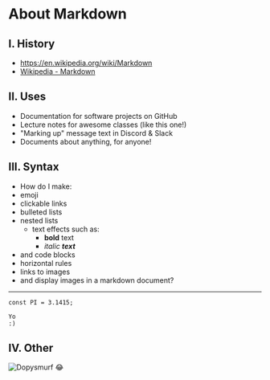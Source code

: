 
# About Markdown

## I. History
- https://en.wikipedia.org/wiki/Markdown
- [Wikipedia - Markdown](https://en.wikipedia.org/wiki/Markdown)

## II. Uses
- Documentation for software projects on GitHub
- Lecture notes for awesome classes (like this one!)
- "Marking up" message text in Discord & Slack
- Documents about anything, for anyone!

## III. Syntax
- How do I make:
- emoji
- clickable links
- bulleted lists
- nested lists
    - text effects such as:
      - **bold** text
      - *italic* ***text***
- and code blocks
- horizontal rules
- links to images
- and display images in a markdown document?
---
`const PI = 3.1415;`
 ```
Yo
:)
```

## IV. Other
![Dopysmurf](https://vignette.wikia.nocookie.net/smurfs/images/0/0d/Dopey4.JPG/revision/latest/scale-to-width-down/240?cb=20180929070848)
:joy:
